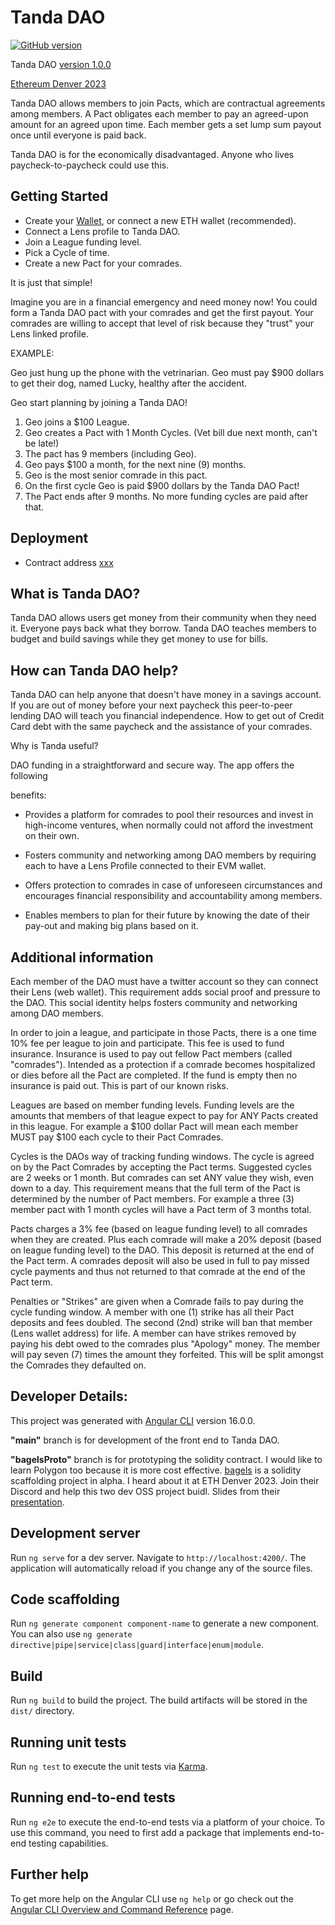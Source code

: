 # Tanda DAO

[![GitHub version](https://badge.fury.io/gh/Trewaters%2FACDao.svg)](https://badge.fury.io/gh/Trewaters%2FACDao)

Tanda DAO [version 1.0.0](https://badge.fury.io/hooks/github)

[Ethereum Denver 2023](https://www.ethdenver.com/)

Tanda DAO allows members to join Pacts, which are contractual agreements among members. A Pact obligates each member to pay an agreed-upon amount for an agreed upon time. Each member gets a set lump sum payout once until everyone is paid back.

Tanda DAO is for the economically disadvantaged. Anyone who lives paycheck-to-paycheck could use this.

## Getting Started

* Create your [Wallet](https://), or connect a new ETH wallet (recommended).
* Connect a Lens profile to Tanda DAO.
* Join a League funding level.
* Pick a Cycle of time.
* Create a new Pact for your comrades.

It is just that simple!

Imagine you are in a financial emergency and need money now! You could form a Tanda DAO pact with your comrades and get the first payout. Your comrades are willing to accept that level of risk because they "trust" your Lens linked profile.

EXAMPLE:

Geo just hung up the phone with the vetrinarian. Geo must pay $900 dollars to get their dog, named Lucky, healthy after the accident. 

Geo start planning by joining a Tanda DAO!

1. Geo joins a $100 League.
2. Geo creates a Pact with 1 Month Cycles. (Vet bill due next month, can't be late!)
3. The pact has 9 members (including Geo).
4. Geo pays $100 a month, for the next nine (9) months.
5. Geo is the most senior comrade in this pact.
6. On the first cycle Geo is paid $900 dollars by the Tanda DAO Pact!
7. The Pact ends after 9 months. No more funding cycles are paid after that.

## Deployment

* Contract address [xxx](https://etherscan)

## What is Tanda DAO?

Tanda DAO allows users get money from their community when they need it. Everyone pays back what they borrow. Tanda DAO teaches members to budget and build savings while they get money to use for bills.

## How can Tanda DAO help?

Tanda DAO can help anyone that doesn't have money in a savings account. If you are out of money before your next paycheck this peer-to-peer lending DAO will teach you financial independence. How to get out of Credit Card debt with the same paycheck and the assistance of your comrades.

Why is Tanda useful?

DAO funding in a straightforward and secure way. The app offers the following

benefits:

* Provides a platform for comrades to pool their resources and invest in high-income ventures, when normally could not afford the investment on their own.

* Fosters community and networking among DAO members by requiring each to have a Lens Profile connected to their EVM wallet.

* Offers protection to comrades in case of unforeseen circumstances and encourages financial responsibility and accountability among members.

* Enables members to plan for their future by knowing the date of their pay-out and making big plans based on it.

## Additional information

Each member of the DAO must have a twitter account so they can connect their Lens  (web wallet). This requirement adds social proof and pressure to the DAO. This social identity helps fosters community and networking among DAO members.

In order to join a league, and participate in those Pacts, there is a one time 10% fee per league to join and participate. This fee is used to fund insurance. Insurance is used to pay out fellow Pact members (called "comrades"). Intended as a protection if a comrade becomes hospitalized or dies before all the Pact are completed. If the fund is empty then no insurance is paid out. This is part of our known risks.

Leagues are based on member funding levels. Funding levels are the amounts that members of that league expect to pay for ANY Pacts created in this league. For example a $100 dollar Pact will mean each member MUST pay $100 each cycle to their Pact Comrades.

Cycles is the DAOs way of tracking funding windows. The cycle is agreed on by the Pact Comrades by accepting the Pact terms. Suggested cycles are 2 weeks or 1 month. But comrades can set ANY value they wish, even down to a day. This requirement means that the full term of the Pact is determined by the number of Pact members. For example a three (3) member pact with 1 month cycles will have a Pact term of 3 months total.

Pacts charges a 3% fee (based on league funding level) to all comrades when they are created. Plus each comrade will make a 20% deposit (based on league funding level) to the DAO. This deposit is returned at the end of the Pact term. A comrades deposit will also be used in full to pay missed cycle payments and thus not returned to that comrade at the end of the Pact term.

Penalties or "Strikes" are given when a Comrade fails to pay during the cycle funding window. A member with one (1) strike has all their Pact deposits and fees doubled. The second (2nd) strike will ban that member (Lens  wallet address) for life. A member can have strikes removed by paying his debt owed to the comrades plus "Apology" money. The member will pay seven (7) times the amount they forfeited. This will be split amongst the Comrades they defaulted on.

## Developer Details:

This project was generated with [Angular CLI](https://github.com/angular/angular-cli) version 16.0.0.

**"main"** branch is for development of the front end to Tanda DAO.

**"bagelsProto"** branch is for prototyping the solidity contract. I would like to learn Polygon too because it is more cost effective. [bagels](https://github.com/Alex-Neo-Projects/bagels) is a solidity scaffolding project in alpha. I heard about it at ETH Denver 2023. Join their Discord and help this two dev OSS project buidl. Slides from their [presentation](https://docs.google.com/presentation/d/1Vu4-oC52tJloBiP8bzF1oEgv2dQiuGFWVwyaRIZCSX0/edit#slide=id.g2111c514ece_0_7).

## Development server

Run `ng serve` for a dev server. Navigate to `http://localhost:4200/`. The application will automatically reload if you change any of the source files.

## Code scaffolding

Run `ng generate component component-name` to generate a new component. You can also use `ng generate directive|pipe|service|class|guard|interface|enum|module`.

## Build

Run `ng build` to build the project. The build artifacts will be stored in the `dist/` directory.

## Running unit tests

Run `ng test` to execute the unit tests via [Karma](https://karma-runner.github.io).

## Running end-to-end tests

Run `ng e2e` to execute the end-to-end tests via a platform of your choice. To use this command, you need to first add a package that implements end-to-end testing capabilities.

## Further help

To get more help on the Angular CLI use `ng help` or go check out the [Angular CLI Overview and Command Reference](https://angular.io/cli) page.
